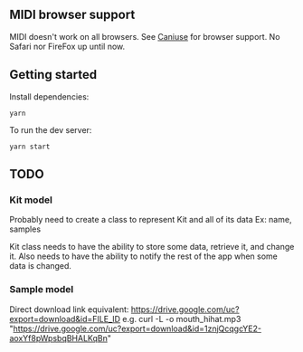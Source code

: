 ## MIDI browser support
MIDI doesn't work on all browsers.  See [Caniuse](https://caniuse.com/midi) for browser support.  No Safari nor FireFox up until now.


## Getting started
Install dependencies:
```
yarn
```

To run the dev server:
```
yarn start
```

## TODO
### Kit model
Probably need to create a class to represent Kit and all of its data
Ex: name, samples

Kit class needs to have the ability to store some data, retrieve it, and change it.
Also needs to have the ability to notify the rest of the app when some data is changed.

### Sample model


Direct download link equivalent: https://drive.google.com/uc?export=download&id=FILE_ID
e.g. curl -L -o mouth_hihat.mp3 "https://drive.google.com/uc?export=download&id=1znjQcqgcYE2-aoxYf8pWpsbqBHALKqBn"

